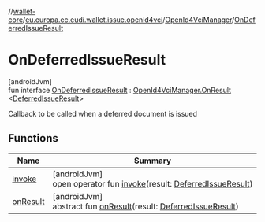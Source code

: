 //[wallet-core](../../../../index.md)/[eu.europa.ec.eudi.wallet.issue.openid4vci](../../index.md)/[OpenId4VciManager](../index.md)/[OnDeferredIssueResult](index.md)

# OnDeferredIssueResult

[androidJvm]\
fun
interface [OnDeferredIssueResult](index.md) : [OpenId4VciManager.OnResult](../-on-result/index.md)
&lt;[DeferredIssueResult](../../-deferred-issue-result/index.md)&gt;

Callback to be called when a deferred document is issued

## Functions

| Name                                                      | Summary                                                                                                                                                        |
|-----------------------------------------------------------|----------------------------------------------------------------------------------------------------------------------------------------------------------------|
| [invoke](index.md#1649133642%2FFunctions%2F1615067946)    | [androidJvm]<br>open operator fun [invoke](index.md#1649133642%2FFunctions%2F1615067946)(result: [DeferredIssueResult](../../-deferred-issue-result/index.md)) |
| [onResult](index.md#-1418783954%2FFunctions%2F1615067946) | [androidJvm]<br>abstract fun [onResult](index.md#-1418783954%2FFunctions%2F1615067946)(result: [DeferredIssueResult](../../-deferred-issue-result/index.md))   |
